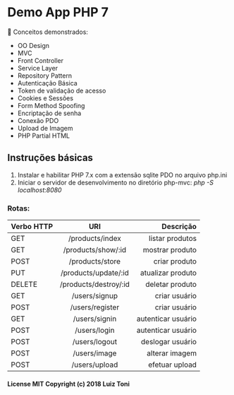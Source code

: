 # Demo App PHP 7
 📖 Conceitos demonstrados:

 * OO Design
 * MVC
 * Front Controller
 * Service Layer
 * Repository Pattern
 * Autenticação Básica
 * Token de validação de acesso
 * Cookies e Sessões
 * Form Method Spoofing
 * Encriptação de senha
 * Conexão PDO 
 * Upload de Imagem
 * PHP Partial HTML

## Instruções básicas

 1. Instalar e habilitar PHP 7.x com a extensão sqlite PDO  no arquivo php.ini
 2. Iniciar o servidor de desenvolvimento no diretório php-mvc: *php -S localhost:8080*

### Rotas:

| Verbo HTTP | URI                     | Descrição            |
| ---------- |:-----------------------:| --------------------:|
| GET        | /products/index         | listar produtos      |
| GET        | /products/show/:id      | mostrar produto      |
| POST       | /products/store         | criar  produto       |
| PUT        | /products/update/:id    | atualizar produto    |
| DELETE     | /products/destroy/:id   | deletar produto      |
| GET        | /users/signup           | criar usuário        |
| POST       | /users/register         | criar usuário        |
| GET        | /users/signin           | autenticar usuário   |
| POST       | /users/login            | autenticar usuário   |
| POST       | /users/logout           | deslogar usuário     |
| POST       | /users/image            | alterar imagem       |
| POST       | /users/upload           | efetuar upload       |


#### License MIT Copyright (c) 2018 Luiz Toni

